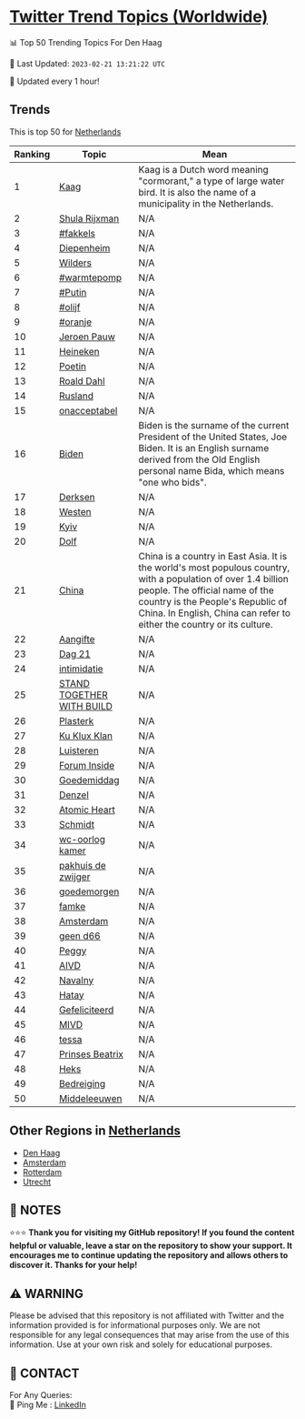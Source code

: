 [Twitter Trend Topics (Worldwide)](https://github.com/ErcinDedeoglu/Twitter-Trend-Topics)
==========


📊 Top 50 Trending Topics For Den Haag

📆 Last Updated: `2023-02-21 13:21:22 UTC`

🔧 Updated every 1 hour!


## Trends

This is top 50 for [Netherlands](</Netherlands>)

| Ranking | Topic | Mean |
| ------- | ------------ | ------------ |
| 1 | [Kaag](http://twitter.com/search?q=Kaag) | Kaag is a Dutch word meaning "cormorant," a type of large water bird. It is also the name of a municipality in the Netherlands. |
| 2 | [Shula Rijxman](http://twitter.com/search?q=Shula+Rijxman) | N/A |
| 3 | [#fakkels](http://twitter.com/search?q=%23fakkels) | N/A |
| 4 | [Diepenheim](http://twitter.com/search?q=Diepenheim) | N/A |
| 5 | [Wilders](http://twitter.com/search?q=Wilders) | N/A |
| 6 | [#warmtepomp](http://twitter.com/search?q=%23warmtepomp) | N/A |
| 7 | [#Putin](http://twitter.com/search?q=%23Putin) | N/A |
| 8 | [#olijf](http://twitter.com/search?q=%23olijf) | N/A |
| 9 | [#oranje](http://twitter.com/search?q=%23oranje) | N/A |
| 10 | [Jeroen Pauw](http://twitter.com/search?q=Jeroen+Pauw) | N/A |
| 11 | [Heineken](http://twitter.com/search?q=Heineken) | N/A |
| 12 | [Poetin](http://twitter.com/search?q=Poetin) | N/A |
| 13 | [Roald Dahl](http://twitter.com/search?q=Roald+Dahl) | N/A |
| 14 | [Rusland](http://twitter.com/search?q=Rusland) | N/A |
| 15 | [onacceptabel](http://twitter.com/search?q=onacceptabel) | N/A |
| 16 | [Biden](http://twitter.com/search?q=Biden) | Biden is the surname of the current President of the United States, Joe Biden. It is an English surname derived from the Old English personal name Bida, which means "one who bids". |
| 17 | [Derksen](http://twitter.com/search?q=Derksen) | N/A |
| 18 | [Westen](http://twitter.com/search?q=Westen) | N/A |
| 19 | [Kyiv](http://twitter.com/search?q=Kyiv) | N/A |
| 20 | [Dolf](http://twitter.com/search?q=Dolf) | N/A |
| 21 | [China](http://twitter.com/search?q=China) | China is a country in East Asia. It is the world's most populous country, with a population of over 1.4 billion people. The official name of the country is the People's Republic of China. In English, China can refer to either the country or its culture. |
| 22 | [Aangifte](http://twitter.com/search?q=Aangifte) | N/A |
| 23 | [Dag 21](http://twitter.com/search?q=Dag+21) | N/A |
| 24 | [intimidatie](http://twitter.com/search?q=intimidatie) | N/A |
| 25 | [STAND TOGETHER WITH BUILD](http://twitter.com/search?q=STAND+TOGETHER+WITH+BUILD) | N/A |
| 26 | [Plasterk](http://twitter.com/search?q=Plasterk) | N/A |
| 27 | [Ku Klux Klan](http://twitter.com/search?q=Ku+Klux+Klan) | N/A |
| 28 | [Luisteren](http://twitter.com/search?q=Luisteren) | N/A |
| 29 | [Forum Inside](http://twitter.com/search?q=Forum+Inside) | N/A |
| 30 | [Goedemiddag](http://twitter.com/search?q=Goedemiddag) | N/A |
| 31 | [Denzel](http://twitter.com/search?q=Denzel) | N/A |
| 32 | [Atomic Heart](http://twitter.com/search?q=Atomic+Heart) | N/A |
| 33 | [Schmidt](http://twitter.com/search?q=Schmidt) | N/A |
| 34 | [wc-oorlog kamer](http://twitter.com/search?q=wc-oorlog+kamer) | N/A |
| 35 | [pakhuis de zwijger](http://twitter.com/search?q=pakhuis+de+zwijger) | N/A |
| 36 | [goedemorgen](http://twitter.com/search?q=goedemorgen) | N/A |
| 37 | [famke](http://twitter.com/search?q=famke) | N/A |
| 38 | [Amsterdam](http://twitter.com/search?q=Amsterdam) | N/A |
| 39 | [geen d66](http://twitter.com/search?q=geen+d66) | N/A |
| 40 | [Peggy](http://twitter.com/search?q=Peggy) | N/A |
| 41 | [AIVD](http://twitter.com/search?q=AIVD) | N/A |
| 42 | [Navalny](http://twitter.com/search?q=Navalny) | N/A |
| 43 | [Hatay](http://twitter.com/search?q=Hatay) | N/A |
| 44 | [Gefeliciteerd](http://twitter.com/search?q=Gefeliciteerd) | N/A |
| 45 | [MIVD](http://twitter.com/search?q=MIVD) | N/A |
| 46 | [tessa](http://twitter.com/search?q=tessa) | N/A |
| 47 | [Prinses Beatrix](http://twitter.com/search?q=Prinses+Beatrix) | N/A |
| 48 | [Heks](http://twitter.com/search?q=Heks) | N/A |
| 49 | [Bedreiging](http://twitter.com/search?q=Bedreiging) | N/A |
| 50 | [Middeleeuwen](http://twitter.com/search?q=Middeleeuwen) | N/A |



## Other Regions in [Netherlands](</Netherlands>)

* [Den Haag](</Netherlands/Den Haag.md>)
* [Amsterdam](</Netherlands/Amsterdam.md>)
* [Rotterdam](</Netherlands/Rotterdam.md>)
* [Utrecht](</Netherlands/Utrecht.md>)



## 📝 NOTES

⭐⭐⭐ **Thank you for visiting my GitHub repository! If you found the content helpful or valuable, leave a star on the repository to show your support. It encourages me to continue updating the repository and allows others to discover it. Thanks for your help!**


## ⚠️ WARNING

Please be advised that this repository is not affiliated with Twitter and the information provided is for informational purposes only. We are not responsible for any legal consequences that may arise from the use of this information. Use at your own risk and solely for educational purposes.


## 📨 CONTACT

 For Any Queries:  
            🏓 Ping Me : [LinkedIn](https://www.linkedin.com/in/ercindedeoglu/)
